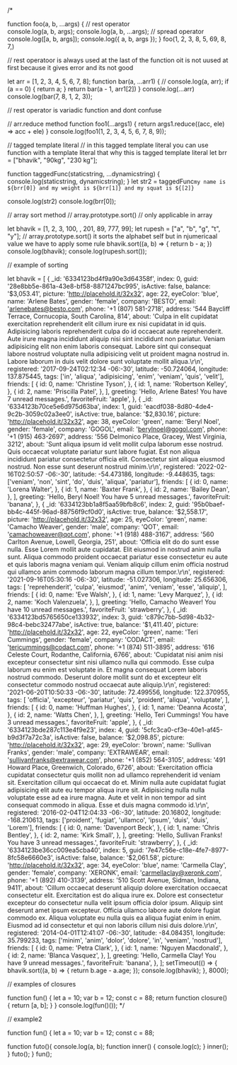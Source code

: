 /*

function foo(a, b, ...args) {
  // rest operator   
  console.log(a, b, args);
  console.log(a, b, ...args);
  // spread operator 
  console.log([a, b, args]);
  console.log({ a, b, args });
}
foo(1, 2, 3, 8, 5, 69, 8, 7,)

// rest operatoor is always used at the last  of the function oit is not uused at first because it gives error and its not good 


let arr = [1, 2, 3, 4, 5, 6, 7, 8];
function bar(a, ...arr1) {
  // console.log(a, arr);
  if (a == 0) {
    return a;
  }
  return bar(a - 1, arr1[2])
}
console.log(...arr)
console.log(bar(7, 8, 1, 2, 3));

// rest operator is variadic function and dont confuse

// arr.reduce method
function foo1(...args1) {
  return args1.reduce((acc, ele) => acc + ele)
}
console.log(foo1(1, 2, 3, 4, 5, 6, 7, 8, 9));


// tagged template literal
// in this tagged template literal you can use function with a template literal that why this is tagged template literal 
let brr = ["bhavik", "90kg", "230 kg"];

function taggedFunc(staticstring, ...dynamicstring) {
  console.log(staticstring, dynamicstring);
}
let str2 = taggedFunc`my name is ${brr[0]} and my weight is ${brr[1]} and my squat is ${[2]}`

console.log(str2)
console.log(brr[0]);   

// array sort method 
// array.prototype.sort()
// only applicable in array 

let bhavik = [1, 2, 3, 100, , 201, 89, 777, 99];
let rupesh = ["a", "b", "g", "t", "y"];
// array.prototype.sort() it sorts the alphabet self but in njumericaal value we have to apply some rule
bhavik.sort((a, b) => {
  return b - a;
})
console.log(bhavik);
console.log(rupesh.sort());


// example of sorting

let bhavik = [
  {
    _id: '6334123bd4f9a90e3d64358f',
    index: 0,
    guid: '28e8bb5e-861a-43e8-bf58-8871247bc995',
    isActive: false,
    balance: '$3,053.41',
    picture: 'http://placehold.it/32x32',
    age: 22,
    eyeColor: 'blue',
    name: 'Arlene Bates',
    gender: 'female',
    company: 'BESTO',
    email: 'arlenebates@besto.com',
    phone: '+1 (807) 581-2718',
    address: '544 Baycliff Terrace, Cornucopia, South Carolina, 814',
    about:
      'Culpa in elit cupidatat exercitation reprehenderit elit cillum irure ex nisi cupidatat in id quis. Adipisicing laboris reprehenderit culpa do id occaecat aute reprehenderit. Aute irure magna incididunt aliquip nisi sint incididunt non pariatur. Veniam adipisicing elit non enim laboris consequat. Labore sint qui consequat labore nostrud voluptate nulla adipisicing velit ut proident magna nostrud in. Labore laborum in duis velit dolore sunt voluptate mollit aliqua.\r\n',
    registered: '2017-09-24T02:12:34 -06:-30',
    latitude: -50.724064,
    longitude: 137.875445,
    tags: ['in', 'aliqua', 'adipisicing', 'enim', 'veniam', 'quis', 'velit'],
    friends: [
      {
        id: 0,
        name: 'Christine Tyson',
      },
      {
        id: 1,
        name: 'Robertson Kelley',
      },
      {
        id: 2,
        name: 'Priscilla Patel',
      },
    ],
    greeting: 'Hello, Arlene Bates! You have 7 unread messages.',
    favoriteFruit: 'apple',
  },
  {
    _id: '6334123b70ce5e6d975d63ba',
    index: 1,
    guid: 'eacdf038-8d80-4de4-9c2b-3059c02a3ee0',
    isActive: true,
    balance: '$2,830.16',
    picture: 'http://placehold.it/32x32',
    age: 38,
    eyeColor: 'green',
    name: 'Beryl Noel',
    gender: 'female',
    company: 'GOGOL',
    email: 'berylnoel@gogol.com',
    phone: '+1 (915) 463-2697',
    address: '556 Delmonico Place, Gracey, West Virginia, 3212',
    about:
      'Sunt aliqua ipsum id velit mollit culpa laborum esse nostrud. Quis occaecat voluptate pariatur sunt labore fugiat. Est non aliqua incididunt pariatur consectetur officia elit. Consectetur sint aliqua eiusmod nostrud. Non esse sunt deserunt nostrud minim.\r\n',
    registered: '2022-02-16T02:50:57 -06:-30',
    latitude: -54.473186,
    longitude: -9.448635,
    tags: ['veniam', 'non', 'sint', 'do', 'duis', 'aliqua', 'pariatur'],
    friends: [
      {
        id: 0,
        name: 'Lorena Walter',
      },
      {
        id: 1,
        name: 'Baxter Frank',
      },
      {
        id: 2,
        name: 'Bailey Dean',
      },
    ],
    greeting: 'Hello, Beryl Noel! You have 5 unread messages.',
    favoriteFruit: 'banana',
  },
  {
    _id: '6334123bb1a8f5aa59bfb8c6',
    index: 2,
    guid: '95b0baef-bb4c-445f-96ad-88756f9cf0d0',
    isActive: true,
    balance: '$2,558.17',
    picture: 'http://placehold.it/32x32',
    age: 25,
    eyeColor: 'green',
    name: 'Camacho Weaver',
    gender: 'male',
    company: 'QOT',
    email: 'camachoweaver@qot.com',
    phone: '+1 (918) 488-3167',
    address: '560 Carlton Avenue, Lowell, Georgia, 251',
    about:
      'Officia elit do do sunt esse nulla. Esse Lorem mollit aute cupidatat. Elit eiusmod in nostrud anim nulla sunt. Aliqua commodo proident occaecat pariatur esse consectetur eu aute et quis laboris magna veniam qui. Veniam aliquip cillum enim officia nostrud qui ullamco anim commodo laborum magna cillum tempor.\r\n',
    registered: '2021-09-16T05:30:16 -06:-30',
    latitude: -51.027306,
    longitude: 25.656306,
    tags: [
      'reprehenderit',
      'culpa',
      'eiusmod',
      'anim',
      'veniam',
      'esse',
      'aliquip',
    ],
    friends: [
      {
        id: 0,
        name: 'Eve Walsh',
      },
      {
        id: 1,
        name: 'Levy Marquez',
      },
      {
        id: 2,
        name: 'Koch Valenzuela',
      },
    ],
    greeting: 'Hello, Camacho Weaver! You have 10 unread messages.',
    favoriteFruit: 'strawberry',
  },
  {
    _id: '6334123bd5765650ce133932',
    index: 3,
    guid: 'c879c7bb-5d98-4b32-98c4-bebc32477abe',
    isActive: true,
    balance: '$1,411.40',
    picture: 'http://placehold.it/32x32',
    age: 22,
    eyeColor: 'green',
    name: 'Teri Cummings',
    gender: 'female',
    company: 'CODACT',
    email: 'tericummings@codact.com',
    phone: '+1 (874) 511-3895',
    address: '616 Celeste Court, Rodanthe, California, 6766',
    about:
      'Cupidatat nisi anim nisi excepteur consectetur sint nisi ullamco nulla qui commodo. Esse culpa laborum eu enim est voluptate in. Et magna consequat Lorem laboris nostrud commodo. Deserunt dolore mollit sunt do et excepteur elit consectetur commodo nostrud occaecat aute aliquip.\r\n',
    registered: '2021-06-20T10:50:33 -06:-30',
    latitude: 72.499556,
    longitude: 122.370955,
    tags: [
      'officia',
      'excepteur',
      'pariatur',
      'quis',
      'proident',
      'aliqua',
      'voluptate',
    ],
    friends: [
      {
        id: 0,
        name: 'Huffman Hughes',
      },
      {
        id: 1,
        name: 'Deanna Acosta',
      },
      {
        id: 2,
        name: 'Watts Chen',
      },
    ],
    greeting: 'Hello, Teri Cummings! You have 3 unread messages.',
    favoriteFruit: 'apple',
  },
  {
    _id: '6334123bde287c113e4f9e23',
    index: 4,
    guid: '5cfc3ca0-cf3e-40e1-af45-b9d3f7a72c3a',
    isActive: false,
    balance: '$2,098.85',
    picture: 'http://placehold.it/32x32',
    age: 29,
    eyeColor: 'brown',
    name: 'Sullivan Franks',
    gender: 'male',
    company: 'EXTRAWEAR',
    email: 'sullivanfranks@extrawear.com',
    phone: '+1 (852) 564-3105',
    address: '491 Howard Place, Greenwich, Colorado, 6726',
    about:
      'Exercitation officia cupidatat consectetur quis mollit non ad ullamco reprehenderit id veniam sit. Exercitation cillum qui occaecat do et. Minim nulla aute cupidatat fugiat adipisicing elit aute eu tempor aliqua irure sit. Adipisicing nulla nulla voluptate esse ad ea irure magna. Aute et velit in non tempor ad sint consequat commodo in aliqua. Esse et duis magna commodo id.\r\n',
    registered: '2016-02-04T12:04:33 -06:-30',
    latitude: 20.16802,
    longitude: -168.210613,
    tags: ['proident', 'fugiat', 'ullamco', 'ipsum', 'duis', 'duis', 'Lorem'],
    friends: [
      {
        id: 0,
        name: 'Davenport Beck',
      },
      {
        id: 1,
        name: 'Chris Bentley',
      },
      {
        id: 2,
        name: 'Kirk Small',
      },
    ],
    greeting: 'Hello, Sullivan Franks! You have 3 unread messages.',
    favoriteFruit: 'strawberry',
  },
  {
    _id: '6334123be36cc009ea5cba40',
    index: 5,
    guid: '7e47c56e-c18e-4fe7-8977-8fc58e6660e3',
    isActive: false,
    balance: '$2,061.58',
    picture: 'http://placehold.it/32x32',
    age: 34,
    eyeColor: 'blue',
    name: 'Carmella Clay',
    gender: 'female',
    company: 'XERONK',
    email: 'carmellaclay@xeronk.com',
    phone: '+1 (892) 410-3139',
    address: '510 Scott Avenue, Sidman, Indiana, 9411',
    about:
      'Cillum occaecat deserunt aliquip dolore exercitation occaecat consectetur elit. Exercitation est do aliqua irure ex. Dolore est consectetur excepteur do consectetur nulla velit ipsum officia dolor ipsum. Aliquip sint deserunt amet ipsum excepteur. Officia ullamco labore aute dolore fugiat commodo ex. Aliqua voluptate eu nulla quis ea aliqua fugiat enim in enim. Eiusmod ad id consectetur et qui non laboris cillum nisi duis dolore.\r\n',
    registered: '2014-04-01T12:41:07 -06:-30',
    latitude: -84.084351,
    longitude: 35.799233,
    tags: ['minim', 'anim', 'dolor', 'dolore', 'in', 'veniam', 'nostrud'],
    friends: [
      {
        id: 0,
        name: 'Petra Clark',
      },
      {
        id: 1,
        name: 'Nguyen Macdonald',
      },
      {
        id: 2,
        name: 'Blanca Vasquez',
      },
    ],
    greeting: 'Hello, Carmella Clay! You have 9 unread messages.',
    favoriteFruit: 'banana',
  },
];
setTimeout(() => {
  bhavik.sort((a, b) => {
    return b.age - a.age;
  });
  console.log(bhavik);
}, 8000);




// examples of closures

function fun() {
  let a = 10;
  var b = 12;
  const c = 88;
  return function closure() {
    return [a, b];
  }
}
console.log(fun()());
*/

// example2 

function fun() {
  let a = 10;
  var b = 12;
  const c = 88;

  function futo(){
    console.log(a, b);
    function inner() {
      console.log(c);
    }
    inner();
  }
  futo();
}
fun();
